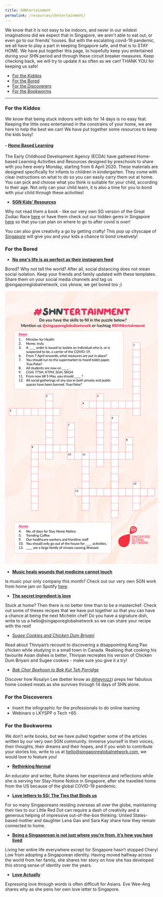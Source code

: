 ```yaml
---
title: SHNtertainment
permalink: /resources/shntertainment/
---
```



We know that it is not easy to be indoors, and never in our wildest imaginations did we expect that in Singapore, we aren't able to eat out, or even go to our friends’ houses. But with the escalating covid-19 pandemic, we all have to play a part in keeping Singapore safe, and that is to STAY HOME. We have put together this page, to hopefully keep you entertained during your SHN period and through these circuit breaker measures. Keep checking back, we will try to update it as often as we can! THANK YOU for keeping us safe!

* [For the Kiddos](#kid-activities)  
* [For the Bored](#fun-stuff)
* [For the Discoverers](#shn-learning)
* [For the Bookworms](#reading-pleasure)

<hr>

### <a id="kid-activities"></a> For the Kiddos

We know that being stuck indoors with kids for 14 days is no easy feat. Keeping the little ones entertained in the constrains of your home, we are here to help the best we can! We have put together some resources to keep the kids busy!

#### -	**[Home Based Learning](https://www.ecda.gov.sg/growatbeanstalk/Pages/Home-Based%20Learning/Home-Based-Learning.aspx)**

The Early Childhood Development Agency (ECDA) have gathered Home-based Learning Activities and Resources designed by preschools to share with you here every Monday, starting from 6 April 2020. These materials are designed specifically for infants to children in kindergarten. They come with clear instructions on what to do so you can easily carry them out at home. You can pick and choose what you think is suitable for your child, according to their age. Not only can your child learn, it is also a time for you to bond with your child through these activities!

-	**[SGN Kids’ Resources](https://www.singaporeglobalnetwork.com/resources/resources-for-kids/)**

Why not read them a book - like our very own SG version of the Great Zodiac Race [here](https://www.singaporeglobalnetwork.com/resources/resources-for-kids/#great-zodiac-race) or have them check out our hidden gems in Singapore [here](https://www.singaporeglobalnetwork.com/resources/resources-for-kids/#sg-hidden-gems) so that you can plan on where to go to after covid is over! 

You can also give creativity a go by getting crafty! This pop up cityscape of [Singapore](https://www.singaporeglobalnetwork.com/resources/resources-for-kids/#sg-cityscape) will give you and your kids a chance to bond creatively!

### <a id="fun-stuff"></a> For the Bored

-	**[No one's life is as perfect as their instagram feed](go.gov.sg/wfhjam)**

Bored? Why not tell the world? After all, social distancing does not mean social isolation. Keep your friends and family updated with these templates. Share them on your social media channels and tag us @singaporeglobalnetwork, cos yknow, we get bored too ;)

![Image](/images/shntertainment-resources/SHNtertainment-Puzzle.jpg)

-	**[Music heals wounds that medicine cannot touch](go.gov.sg/wfhjam)**

Is music your only company this month? Check out our very own SGN work from home jam on Spotify [here](go.gov.sg/wfhjam).

-	**[The secret ingredient is love](tbc)**

Stuck at home? Then there is no better time than to be a masterchef. Check out some of theses recipes that we have put together so that you can have a chance at being the next Michelin chef! Do you have a signature dish, write to us a hello@singaporeglobalnetwork so we can share your recipe with the rest!

- *[Sugee Cookies and Chicken Dum Briyani](https://www.singaporeglobalnetwork.com/food-for-thought/from-the-community/dum-briyani-in-the-prairies)*

Read about Thiviyan’s recount to discovering a disappointing Kung Pao chicken while studying in a small town in Canada. Realising that cooking his favourite Asian dishes is better, Thiviyan recreates his version of Chicken Dum Briyani and Sugee cookies - make sure you give it a try!

- *[Bak Chor Beehoon to Bak Kut Teh Porridge](tbc)*

Discover how Rosalyn Lee (better know as [@heyrozz](https://www.instagram.com/heyrozz/)) preps her fabulous home cooked meals as she survives through 14 days of SHN alone. 

### <a id="shn-learning"></a> For the Discoverers
-	Insert the infographic for the professionals to do online learning 
-	Webinars 
o	LKYSPP 
o	Tech +65

### <a id="reading-pleasure"></a> For the Bookworms

We don’t write books, but we have pulled together some of the articles written by our very own SGN community. Immerse yourself in their voices, their thoughts, their dreams and their hopes, and if you wish to contribute your stories too, write to us at hello@singaporeglobalnetwork.com, we would love to feature you! 

-	**[Rethinking Normal](https://www.singaporeglobalnetwork.com/food-for-thought/from-the-community/rethinking-normal-zhang-ruihe)**

An educator and writer, Ruihe shares her experience and reflections while she is serving her Stay-Home Notice in Singapore, after she travelled home from the US because of the global COVID-19 pandemic. 

-	**[Love letters to SG: The Ties that Binds us](https://www.singaporeglobalnetwork.com/food-for-thought/from-the-community/love-letter-to-sg)**

For so many Singaporeans residing overseas all over the globe, maintaining their ties to our Little Red Dot can require a dash of creativity and a generous helping of impressive out-of-the-box thinking. United States-based mother and daughter Lena Gan and Sara Kay share how they remain connected to home.

-	**[Being a Singaporean is not just where you’re from, it’s how you have lived](https://www.singaporeglobalnetwork.com/food-for-thought/from-the-community/being-a-singaporean)**

Living her entire life everywhere except for Singapore hasn’t stopped Cheryl Low from adopting a Singaporean identity. Having moved halfway across the world from her family, she shares her story on how she has developed this strong sense of identity over the years.

-	**[Love Actually](https://www.singaporeglobalnetwork.com/food-for-thought/from-the-community/love-actually)**

Expressing love through words is often difficult for Asians. Eve Wee-Ang shares why as she pens her own love letter to Singapore.

